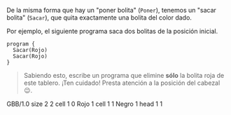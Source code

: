 De la misma forma que hay un "poner bolita" (`Poner`), tenemos un "sacar bolita" (`Sacar`), que quita exactamente una bolita del color dado.

Por ejemplo, el siguiente programa saca dos bolitas de la posición inicial.

```gobstones
program {
  Sacar(Rojo)
  Sacar(Rojo)
}
```

> Sabiendo esto, escribe un programa que elimine **sólo** la bolita roja de este tablero. ¡Ten cuidado! Presta atención a la posición del cabezal :wink:.

<gs-board> 
  GBB/1.0 
  size 2 2 
  cell 1 0 Rojo 1 
  cell 1 1 Negro 1 
  head 1 1 
</gs-board>